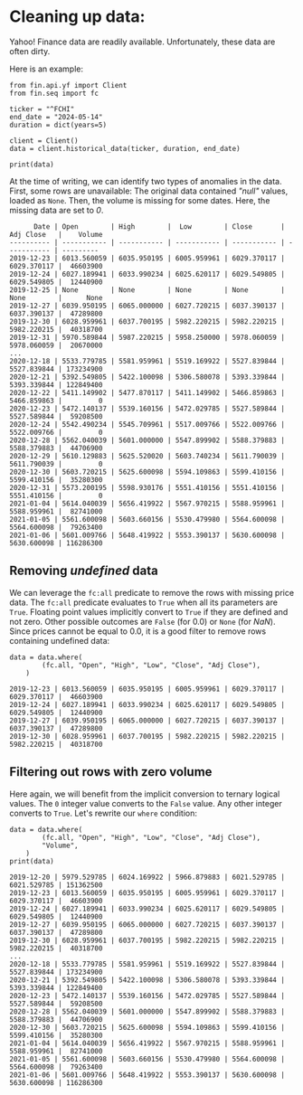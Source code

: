 # Cleaning up data:

Yahoo! Finance data are readily available.
Unfortunately, these data are often dirty.

Here is an example:

```
from fin.api.yf import Client
from fin.seq import fc

ticker = "^FCHI"
end_date = "2024-05-14"
duration = dict(years=5)

client = Client()
data = client.historical_data(ticker, duration, end_date)

print(data)
```

At the time of writing, we can identify two types of anomalies in the data. First, some rows are unavailable:
The original data contained _"null"_ values, loaded as `None`.
Then, the volume is missing for some dates.
Here, the missing data are set to _0_.

```
      Date | Open        | High        |  Low        | Close       | Adj Close   |    Volume
---------- | ----------- | ----------- | ----------- | ----------- | ----------- | ---------
2019-12-23 | 6013.560059 | 6035.950195 | 6005.959961 | 6029.370117 | 6029.370117 |  46603900
2019-12-24 | 6027.189941 | 6033.990234 | 6025.620117 | 6029.549805 | 6029.549805 |  12440900
2019-12-25 | None        | None        | None        | None        | None        |      None
2019-12-27 | 6039.950195 | 6065.000000 | 6027.720215 | 6037.390137 | 6037.390137 |  47289800
2019-12-30 | 6028.959961 | 6037.700195 | 5982.220215 | 5982.220215 | 5982.220215 |  40318700
2019-12-31 | 5970.589844 | 5987.220215 | 5958.250000 | 5978.060059 | 5978.060059 |  20670000
...
2020-12-18 | 5533.779785 | 5581.959961 | 5519.169922 | 5527.839844 | 5527.839844 | 173234900
2020-12-21 | 5392.549805 | 5422.100098 | 5306.580078 | 5393.339844 | 5393.339844 | 122849400
2020-12-22 | 5411.149902 | 5477.870117 | 5411.149902 | 5466.859863 | 5466.859863 |         0
2020-12-23 | 5472.140137 | 5539.160156 | 5472.029785 | 5527.589844 | 5527.589844 |  59208500
2020-12-24 | 5542.490234 | 5545.709961 | 5517.009766 | 5522.009766 | 5522.009766 |         0
2020-12-28 | 5562.040039 | 5601.000000 | 5547.899902 | 5588.379883 | 5588.379883 |  44706900
2020-12-29 | 5610.129883 | 5625.520020 | 5603.740234 | 5611.790039 | 5611.790039 |         0
2020-12-30 | 5603.720215 | 5625.600098 | 5594.109863 | 5599.410156 | 5599.410156 |  35280300
2020-12-31 | 5573.200195 | 5598.930176 | 5551.410156 | 5551.410156 | 5551.410156 |         0
2021-01-04 | 5614.040039 | 5656.419922 | 5567.970215 | 5588.959961 | 5588.959961 |  82741000
2021-01-05 | 5561.600098 | 5603.660156 | 5530.479980 | 5564.600098 | 5564.600098 |  79263400
2021-01-06 | 5601.009766 | 5648.419922 | 5553.390137 | 5630.600098 | 5630.600098 | 116286300
```

## Removing _undefined_ data

We can leverage the `fc:all` predicate to remove the rows with missing price data.
The `fc:all` predicate evaluates to `True` when all its parameters are `True`.
Floating point values implicitly convert to `True` if they are defined and not zero.
Other possible outcomes are `False` (for 0.0) or `None` (for _NaN_).
Since prices cannot be equal to 0.0, it is a good filter to remove rows containing undefined data:

```
data = data.where(
        (fc.all, "Open", "High", "Low", "Close", "Adj Close"),
    )
```

```
2019-12-23 | 6013.560059 | 6035.950195 | 6005.959961 | 6029.370117 | 6029.370117 |  46603900
2019-12-24 | 6027.189941 | 6033.990234 | 6025.620117 | 6029.549805 | 6029.549805 |  12440900
2019-12-27 | 6039.950195 | 6065.000000 | 6027.720215 | 6037.390137 | 6037.390137 |  47289800
2019-12-30 | 6028.959961 | 6037.700195 | 5982.220215 | 5982.220215 | 5982.220215 |  40318700
```

## Filtering out rows with zero volume

Here again, we will benefit from the implicit conversion to ternary logical values.
The `0` integer value converts to the `False` value.
Any other integer converts to `True`.
Let's rewrite our `where` condition:

```
data = data.where(
        (fc.all, "Open", "High", "Low", "Close", "Adj Close"),
        "Volume",
    )
print(data)
```

```
2019-12-20 | 5979.529785 | 6024.169922 | 5966.879883 | 6021.529785 | 6021.529785 | 151362500
2019-12-23 | 6013.560059 | 6035.950195 | 6005.959961 | 6029.370117 | 6029.370117 |  46603900
2019-12-24 | 6027.189941 | 6033.990234 | 6025.620117 | 6029.549805 | 6029.549805 |  12440900
2019-12-27 | 6039.950195 | 6065.000000 | 6027.720215 | 6037.390137 | 6037.390137 |  47289800
2019-12-30 | 6028.959961 | 6037.700195 | 5982.220215 | 5982.220215 | 5982.220215 |  40318700
...
2020-12-18 | 5533.779785 | 5581.959961 | 5519.169922 | 5527.839844 | 5527.839844 | 173234900
2020-12-21 | 5392.549805 | 5422.100098 | 5306.580078 | 5393.339844 | 5393.339844 | 122849400
2020-12-23 | 5472.140137 | 5539.160156 | 5472.029785 | 5527.589844 | 5527.589844 |  59208500
2020-12-28 | 5562.040039 | 5601.000000 | 5547.899902 | 5588.379883 | 5588.379883 |  44706900
2020-12-30 | 5603.720215 | 5625.600098 | 5594.109863 | 5599.410156 | 5599.410156 |  35280300
2021-01-04 | 5614.040039 | 5656.419922 | 5567.970215 | 5588.959961 | 5588.959961 |  82741000
2021-01-05 | 5561.600098 | 5603.660156 | 5530.479980 | 5564.600098 | 5564.600098 |  79263400
2021-01-06 | 5601.009766 | 5648.419922 | 5553.390137 | 5630.600098 | 5630.600098 | 116286300
```



